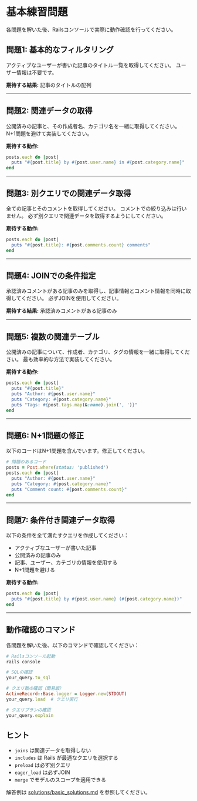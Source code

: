 # 基本練習問題

各問題を解いた後、Railsコンソールで実際に動作確認を行ってください。

## 問題1: 基本的なフィルタリング
アクティブなユーザーが書いた記事のタイトル一覧を取得してください。
ユーザー情報は不要です。

**期待する結果:** 記事のタイトルの配列

---

## 問題2: 関連データの取得
公開済みの記事と、その作成者名、カテゴリ名を一緒に取得してください。
N+1問題を避けて実装してください。

**期待する動作:**
```ruby
posts.each do |post|
  puts "#{post.title} by #{post.user.name} in #{post.category.name}"
end
```

---

## 問題3: 別クエリでの関連データ取得
全ての記事とそのコメントを取得してください。
コメントでの絞り込みは行いません。
必ず別クエリで関連データを取得するようにしてください。

**期待する動作:**
```ruby
posts.each do |post|
  puts "#{post.title}: #{post.comments.count} comments"
end
```

---

## 問題4: JOINでの条件指定
承認済みコメントがある記事のみを取得し、記事情報とコメント情報を同時に取得してください。
必ずJOINを使用してください。

**期待する結果:** 承認済みコメントがある記事のみ

---

## 問題5: 複数の関連テーブル
公開済みの記事について、作成者、カテゴリ、タグの情報を一緒に取得してください。
最も効率的な方法で実装してください。

**期待する動作:**
```ruby
posts.each do |post|
  puts "#{post.title}"
  puts "Author: #{post.user.name}"
  puts "Category: #{post.category.name}"
  puts "Tags: #{post.tags.map(&:name).join(', ')}"
end
```

---

## 問題6: N+1問題の修正
以下のコードはN+1問題を含んでいます。修正してください。

```ruby
# 問題のあるコード
posts = Post.where(status: 'published')
posts.each do |post|
  puts "Author: #{post.user.name}"
  puts "Category: #{post.category.name}"
  puts "Comment count: #{post.comments.count}"
end
```

---

## 問題7: 条件付き関連データ取得
以下の条件を全て満たすクエリを作成してください：
- アクティブなユーザーが書いた記事
- 公開済みの記事のみ
- 記事、ユーザー、カテゴリの情報を使用する
- N+1問題を避ける

**期待する動作:**
```ruby
posts.each do |post|
  puts "#{post.title} by #{post.user.name} (#{post.category.name})"
end
```

---

## 動作確認のコマンド

各問題を解いた後、以下のコマンドで確認してください：

```ruby
# Railsコンソール起動
rails console

# SQLの確認
your_query.to_sql

# クエリ数の確認（簡易版）
ActiveRecord::Base.logger = Logger.new(STDOUT)
your_query.load  # クエリ実行

# クエリプランの確認
your_query.explain
```

## ヒント

- `joins` は関連データを取得しない
- `includes` は Rails が最適なクエリを選択する
- `preload` は必ず別クエリ
- `eager_load` は必ずJOIN
- `merge` でモデルのスコープを適用できる

解答例は [solutions/basic_solutions.md](solutions/basic_solutions.md) を参照してください。
